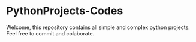 # PythonProjects-Codes
Welcome, this repository contains all simple and complex python projects. Feel free to commit and colaborate.
